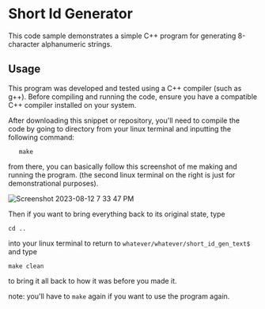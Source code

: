 # Short Id Generator 

This code sample demonstrates a simple C++ program for generating 8-character alphanumeric strings.

## Usage

This program was developed and tested using a C++ compiler (such as g++). Before compiling and running the code, ensure you have a compatible C++ compiler installed on your system.

After downloading this snippet or repository, you'll need to compile the code by going to directory from your linux terminal and inputting the following command:
```
   make
```

from there, you can basically follow this screenshot of me making and running the program. (the second linux terminal on the right is just for demonstrational purposes).

![Screenshot 2023-08-12 7 33 47 PM](https://github.com/daank-c/some_c/assets/102710924/c63aca64-6f6f-4488-81a5-17cd9283f195)


Then  if you want to bring everything back to its original state, type 
```
cd ..
```
into your linux terminal to return to `whatever/whatever/short_id_gen_text$` and type 

```
make clean
``` 
to bring it all back to how it was before you made it.

note: you'll have to `make` again if you want to use the program again.
